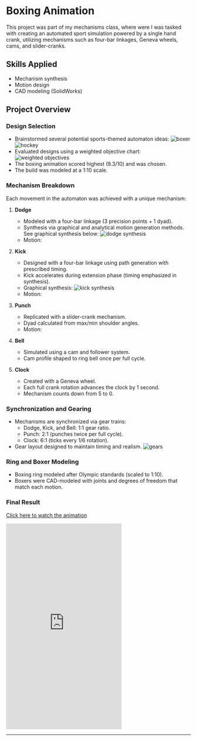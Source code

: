 # Boxing Animation

This project was part of my mechanisms class, where were I was tasked with creating an automated sport simulation powered by a single hand crank, utilizing mechanisms such as four-bar linkages, Geneva wheels, cams, and slider-cranks.

## Skills Applied
- Mechanism synthesis
- Motion design
- CAD modeling (SolidWorks)

## Project Overview

### Design Selection
- Brainstormed several potential sports-themed automaton ideas:
![boxer](./boxing_draft.jpg) ![hockey](./hockey_draft.jpg)
- Evaluated designs using a weighted objective chart:
![weighted objectives](./weighted_objectives.png)
- The boxing animation scored highest (9.3/10) and was chosen.
- The build was modeled at a 1:10 scale.

### Mechanism Breakdown

Each movement in the automaton was achieved with a unique mechanism:

1. **Dodge**
   - Modeled with a four-bar linkage (3 precision points + 1 dyad).
   - Synthesis via graphical and analytical motion generation methods. See graphical synthesis below:
   ![dodge synthesis](./dodge_synthesis.png)
   - Motion:

2. **Kick**
   - Designed with a four-bar linkage using path generation with prescribed timing.
   - Kick accelerates during extension phase (timing emphasized in synthesis).
   - Graphical synthesis: ![kick synthesis](./kick_synthesis.png)
   - Motion:

3. **Punch**
   - Replicated with a slider-crank mechanism.
   - Dyad calculated from max/min shoulder angles.
   - Motion:

4. **Bell**
   - Simulated using a cam and follower system.
   - Cam profile shaped to ring bell once per full cycle.

5. **Clock**
   - Created with a Geneva wheel.
   - Each full crank rotation advances the clock by 1 second.
   - Mechanism counts down from 5 to 0.

### Synchronization and Gearing
- Mechanisms are synchronized via gear trains:
  - Dodge, Kick, and Bell: 1:1 gear ratio.
  - Punch: 2:1 (punches twice per full cycle).
  - Clock: 6:1 (ticks every 1/6 rotation).
- Gear layout designed to maintain timing and realism.
 ![gears](./Under1.png)  

### Ring and Boxer Modeling
- Boxing ring modeled after Olympic standards (scaled to 1:10).
- Boxers were CAD-modeled with joints and degrees of freedom that match each motion.

### Final Result

[Click here to watch the animation](https://www.youtube.com/embed/uiw-7N4O6TU)

<iframe width="315" height="560" src="https://www.youtube.com/embed/uiw-7N4O6TU?autoplay=0&playsinline=1" frameborder="0" allowfullscreen></iframe>

---
    
 
